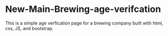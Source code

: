 # New-Main-Brewing-age-verifcation
This is a simple age verfication page for a brewing company built with html, css, JS, and bootstrap.
